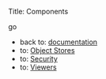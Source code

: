 Title: Components

go 
* back to: [documentation](../documentation.html)
* to: [Object Stores](./objectstores/about.html)
* to: [Security](./security/about.html)
* to: [Viewers](./viewers/about.html)
    